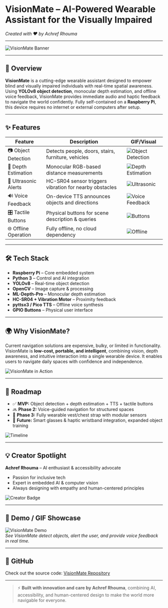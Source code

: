 # VisionMate – AI-Powered Wearable Assistant for the Visually Impaired
*Created with ❤️ by Achref Rhouma*

---

![VisionMate Banner](https://images.pexels.com/photos/6980526/pexels-photo-6980526.jpeg)

---

## 🚀 Overview
**VisionMate** is a cutting-edge wearable assistant designed to empower blind and visually impaired individuals with real-time spatial awareness. Using **YOLOv8 object detection**, monocular depth estimation, and offline voice feedback, VisionMate provides immediate audio and haptic feedback to navigate the world confidently. Fully self-contained on a **Raspberry Pi**, this device requires no internet or external computers after setup.

---

## ✨ Features

| Feature | Description | GIF/Visual |
|---------|-------------|------------|
| 📷 Object Detection | Detects people, doors, stairs, furniture, vehicles | ![Object Detection](https://images.pexels.com/photos/4386465/pexels-photo-4386465.jpeg) |
| 📏 Depth Estimation | Monocular RGB-based distance measurements | ![Depth Estimation](https://images.pexels.com/photos/4145190/pexels-photo-4145190.jpeg) |
| 📡 Ultrasonic Alerts | HC-SR04 sensor triggers vibration for nearby obstacles | ![Ultrasonic](https://images.pexels.com/photos/276452/pexels-photo-276452.jpeg) |
| 🔊 Voice Feedback | On-device TTS announces objects and directions | ![Voice Feedback](https://images.pexels.com/photos/1181671/pexels-photo-1181671.jpeg) |
| 🎛️ Tactile Buttons | Physical buttons for scene description & queries | ![Buttons](https://images.pexels.com/photos/276517/pexels-photo-276517.jpeg) |
| 🌐 Offline Operation | Fully offline, no cloud dependency | ![Offline](https://images.pexels.com/photos/5077041/pexels-photo-5077041.jpeg) |

---

## 🛠️ Tech Stack

- **Raspberry Pi** – Core embedded system  
- **Python 3** – Control and AI integration  
- **YOLOv8** – Real-time object detection  
- **OpenCV** – Image capture & processing  
- **ML-Depth-Pro** – Monocular depth estimation  
- **HC-SR04 + Vibration Motor** – Proximity feedback  
- **pyttsx3 / Pico TTS** – Offline voice synthesis  
- **GPIO Buttons** – Physical user interface  

---

## 🌍 Why VisionMate?

Current navigation solutions are expensive, bulky, or limited in functionality. VisionMate is **low-cost, portable, and intelligent**, combining vision, depth awareness, and intuitive interaction into a single wearable device. It enables users to navigate daily spaces with confidence and independence.

![VisionMate in Action](https://images.pexels.com/photos/4145194/pexels-photo-4145194.jpeg)

---

## 🚧 Roadmap

- ✅ **MVP:** Object detection + depth estimation + TTS + tactile buttons  
- 🔜 **Phase 2:** Voice-guided navigation for structured spaces  
- 🔮 **Phase 3:** Fully wearable vest/chest strap with modular sensors  
- 🔭 **Future:** Smart glasses & haptic wristband integration, expanded object training  

![Timeline](https://images.pexels.com/photos/3184287/pexels-photo-3184287.jpeg)

---

## 💡 Creator Spotlight
**Achref Rhouma** – AI enthusiast & accessibility advocate  
- Passion for inclusive tech  
- Expert in embedded AI & computer vision  
- Always designing with empathy and human-centered principles  

![Creator Badge](https://images.pexels.com/photos/2379005/pexels-photo-2379005.jpeg)

---

## 🎉 Demo / GIF Showcase
![VisionMate Demo](https://images.pexels.com/photos/4386465/pexels-photo-4386465.jpeg)  
*See VisionMate detect objects, alert the user, and provide voice feedback in real time.*

---

## 🔗 GitHub
Check out the source code: [VisionMate Repository](https://github.com/AchrefRhm/VisionMate-AI-Powered-Wearable-Assistant-for-the-Visually-Impaired.git)

---

> ⚡ **Built with innovation and care by Achref Rhouma**, combining AI, accessibility, and human-centered design to make the world more navigable for everyone.
